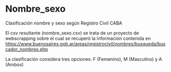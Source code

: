 # Nombre_sexo
Clasificación nombre y sexo según Registro Civil CABA

El csv resultante (nombre_sexo.csv) se trata de un proyecto de webscrapping sobre el cual se recuperó la información contenida en 
https://www.buenosaires.gob.ar/areas/registrocivil/nombres/busqueda/buscador_nombres.php

La clasificación considera tres opciones: F (Femenino), M (Masculino) y A (Ambos)
